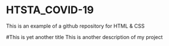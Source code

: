 # HTSTA_COVID-19
This is an example of a github repository for HTML & CSS

#This is yet another title 
This is another description of my project 